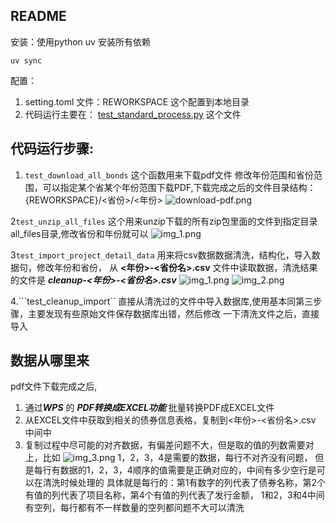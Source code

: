 ## README
安装：使用python uv 安装所有依赖
```shell
uv sync 
```
配置：
1. setting.toml  文件：REWORKSPACE 这个配置到本地目录
2. 代码运行主要在： [test_standard_process.py](tests%2Floc_gov_bonds%2Ftest_standard_process.py) 这个文件 

## 代码运行步骤:

1. ```test_download_all_bonds``` 这个函数用来下载pdf文件
修改年份范围和省份范围，可以指定某个省某个年份范围下载PDF,下载完成之后的文件目录结构：{REWORKSPACE}/<省份>/<年份>
![download-pdf.png](download-pdf.png)

2```test_unzip_all_files``` 这个用来unzip下载的所有zip包里面的文件到指定目录all_files目录,修改省份和年份就可以
![img_1.png](img_1.png)

3```test_import_project_detail_data``` 用来将csv数据数据清洗，结构化，导入数据句，修改年份和省份，
从 **<年份>-<省份名>.csv** 文件中读取数据，清洗结果的文件是 ***cleanup-<年份>-<省份名>.csv***
![img_1.png](img_1.png)
![img_2.png](img_2.png)

4.```test_cleanup_import`` 直接从清洗过的文件中导入数据库,使用基本同第三步骤，主要发现有些原始文件保存数据库出错，然后修改
一下清洗文件之后，直接导入

## 数据从哪里来

pdf文件下载完成之后,
1. 通过***WPS*** 的 ***PDF转换成EXCEL功能*** 批量转换PDF成EXCEL文件
2. 从EXCEL文件中获取到相关的债券信息表格，复制到<年份>-<省份名>.csv 中间中
3. 复制过程中尽可能的对齐数据，有偏差问题不大，但是取的值的列数需要对上，比如
![img_3.png](img_3.png)
1，2，3，4是需要的数据，每行不对齐没有问题，
但是每行有数据的1，2，3，4顺序的值需要是正确对应的，中间有多少空行是可以在清洗时候处理的
具体就是每行的：第1有数字的列代表了债券名称，第2个有值的列代表了项目名称，第4个有值的列代表了发行金额，
1和2，3和4中间有空列，每行都有不一样数量的空列都问题不大可以清洗
